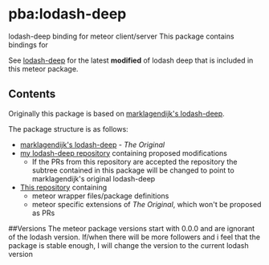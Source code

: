 # pba:lodash-deep
lodash-deep binding for meteor client/server
This package contains bindings for 

See [lodash-deep](https://github.com/paulbalomiri/lodash-deep) for 
the latest **modified** of lodash deep that is included in this meteor package.

## Contents
Originally this package is based on [marklagendijk's lodash-deep](https://github.com/marklagendijk/lodash-deep).

The package structure is as follows:
* [marklagendijk's lodash-deep](https://github.com/marklagendijk/lodash-deep) - *The Original*
* [my lodash-deep repository](https://github.com/paulbalomiri/lodash-deep) containing proposed modifications
  * If the PRs from this repository are accepted the repository the subtree contained in this package will be
    changed to point to marklagendijk's original lodash-deep
* [This repository](https://github.com/paulbalomiri/meteor-lodash-deep) containing
  * meteor wrapper files/package definitions
  * meteor specific extensions of *The Original*, which won't be proposed as PRs
  
##Versions
The meteor package versions start with 0.0.0 and are ignorant of the lodash version.
If/when there will be more followers and i feel that the package is stable enough, I will change the version to the current lodash version
